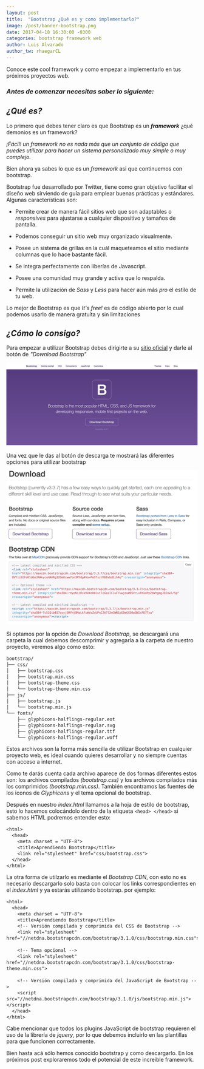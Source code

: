 ```yaml
---
layout: post
title:  "Bootstrap ¿Qué es y como implementarlo?"
image: /post/banner-bootstrap.png
date: 2017-04-18 16:30:00 -0300
categories: bootstrap framework web
author: Luis Alvarado
author_tw: rhaegarCL
---
```

Conoce este cool framework y como empezar a implementarlo en tus próximos proyectos web.

<!--more-->

### *Antes de comenzar necesitas saber lo siguiente:*

## *¿Qué es?*
Lo primero que debes tener claro es que Bootstrap es un ***framework*** ¿qué demonios es un framework?  

*¡Fácil! un framework no es nada más que un conjunto de código que puedes utilizar para hacer un sistema personalizado muy simple o muy complejo.*

Bien ahora ya sabes lo que es un *framework* asi que continuemos con bootstrap.

Bootstrap fue desarrollado por Twitter, tiene como gran objetivo facilitar el diseño web sirviendo de guía para emplear buenas prácticas y estándares. Algunas características son:

* Permite crear de manera fácil sitios web que son adaptables o *responsives* para ajustarse a cualquier dispositivo y tamaños de pantalla.

* Podemos conseguir un sitio web muy organizado visualmente.


* Posee un sistema de grillas en la cuál maqueteamos el sitio mediante columnas que lo hace bastante fácil.

* Se integra perfectamente con liberías de Javascript.

* Posee una comunidad muy grande y activa que lo respalda.

* Permite la utilización de *Sass* y *Less* para hacer aún más *pro* el estilo de tu web.

 Lo mejor de Bootstrap es que *It's free!* es de código abierto por lo cual podemos usarlo de manera gratuíta y sin limitaciones

## *¿Cómo lo consigo?*

Para empezar a utilizar Bootstrap debes dirigirte a su [sitio oficial](http://getbootstrap.com/) y darle al botón de *"Download Bootstrap"*

![download-bootstrap](/assets/img/post/download-bootstrap.jpg)

Una vez que le das al botón de descarga te mostrará las diferentes opciones para utilizar bootstrap

![opciones-descarga-bootstrap](/assets/img/post/opciones-descarga-bootstrap.jpg)

Si optamos por la opción de *Download Bootstrap*, se descargará una carpeta la cual debemos descomprimir y agregarla a la carpeta de nuestro proyecto, veremos algo como esto:

~~~
bootstrap/
├── css/
│   ├── bootstrap.css
│   ├── bootstrap.min.css
│   ├── bootstrap-theme.css
│   └── bootstrap-theme.min.css
├── js/
│   ├── bootstrap.js
│   └── bootstrap.min.js
└── fonts/
    ├── glyphicons-halflings-regular.eot
    ├── glyphicons-halflings-regular.svg
    ├── glyphicons-halflings-regular.ttf
    └── glyphicons-halflings-regular.woff

~~~
Estos archivos son la forma más sencilla de utilizar Bootstrap en cualquier proyecto web, es ideal cuando quieres desarrollar y no siempre cuentas con acceso a internet.

Como te darás cuenta cada archivo aparece de dos formas diferentes estos son: los archivos compilados  *(bootstrap.css)* y los archivos compilados más los comprimidos *(bootstrap.min.css)*. También encontramos las fuentes de los iconos de *Glyphicons* y el tema opcional de bootstrap.

Después en nuestro *index.html* llamamos a la hoja de estilo de bootstrap, esto lo hacemos colocándolo dentro de la etiqueta ``<head> </head>`` si sabemos HTML podremos entender esto:
~~~
<html>
  <head>
    <meta charset = "UTF-8">
    <title>Aprendiendo Bootstrap</title>
    <link rel="stylesheet" href="css/bootstrap.css">
  </head>
</html>
~~~
La otra forma de utilzarlo es mediante el *Bootstrap CDN*, con esto no es necesario descargarlo solo basta con colocar los links correspondientes en el *index.html* y ya estarás utilizando bootstrap. por ejemplo:

~~~
<html>
  <head>
    <meta charset = "UTF-8">
    <title>Aprendiendo Bootstrap</title>
    <!-- Versión compilada y comprimida del CSS de Bootstrap -->
    <link rel="stylesheet" href="//netdna.bootstrapcdn.com/bootstrap/3.1.0/css/bootstrap.min.css">

    <!-- Tema opcional -->
    <link rel="stylesheet" href="//netdna.bootstrapcdn.com/bootstrap/3.1.0/css/bootstrap-theme.min.css">

    <!-- Versión compilada y comprimida del JavaScript de Bootstrap -->
    <script src="//netdna.bootstrapcdn.com/bootstrap/3.1.0/js/bootstrap.min.js"></script>
  </head>
</html>
~~~

Cabe mencionar que todos los plugins JavaScript de bootstrap requieren el uso de la librería de *jquery*, por lo que debemos incluirlo en las plantillas para que funcionen correctamente.

Bien hasta acá sólo hemos conocido bootstrap y como descargarlo.
En los próximos post exploraremos todo el potencial de este increible framework.
